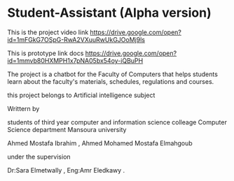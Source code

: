 # Student-Assistant (Alpha version)
This is the project video link
https://drive.google.com/open?id=1mFGkG7OSpG-RwA2VXuuRwUkGJOoMj9ls

This is prototype link docs 
https://drive.google.com/open?id=1mmvb80HXMPH1x7pNA05bx54oy-iQBuPH

The project is a chatbot for the Faculty of Computers that helps students learn about the faculty's materials, schedules, regulations and courses.


this project belongs to Artificial intelligence subject

Writtern by 
 
 students of third year computer and information science colleage Computer Science department Mansoura university 
 
 Ahmed Mostafa Ibrahim ,
 Ahmed Mohamed Mostafa Elmahgoub
 
 under the supervision 
 
 Dr:Sara Elmetwally ,
 Eng:Amr Eledkawy .
	
 
 
